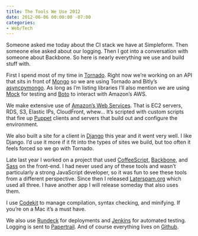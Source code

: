 ```yaml
---
title: The Tools We Use 2012
date: 2012-06-06 00:00:00 -07:00
categories:
- Web/Tech
---
```


<p>Someone asked me today about the CI stack we have at Simpleform. Then someone else asked about our logging. Then I got into a conversation with someone about Backbone. So here is nearly everything we use and build stuff with.</p>

<p>First I spend most of my time in <a href="http://tornadoweb.org/">Tornado</a>. Right now we’re working on an API that sits in front of <a href="http://www.mongodb.org/">Mongo</a> so we are using Tornado and Bitly’s <a href="https://github.com/bitly/asyncmongo">asyncpymongo</a>. As long as I’m listing libraries I’ll also mention we are using <a href="http://pypi.python.org/pypi/mock">Mock</a> for testing and <a href="http://code.google.com/p/boto/">Boto</a> to interact with Amazon’s AWS.</p>

<p>We make extensive use of <a href="http://aws.amazon.com/">Amazon’s Web Services</a>. That is EC2 servers, RDS, S3, Elastic IPs, CloudFront, whew… It’s scripted with custom scripts that fire up <a href="http://puppetlabs.com/">Puppet</a> clients and servers that build out and configure the environment.</p>

<p>We also built a site for a client in <a href="http://djangoproject.com/">Django</a> this year and it went very well. I like Django. I’d use it more if it fit into the types of sites we build, but too often it feels forced so we go with Tornado.</p>

<p>Late last year I worked on a project that used <a href="http://coffeescript.org/">CoffeeScript</a>, <a href="http://backbonejs.org/">Backbone</a>, and <a href="http://sass-lang.com/">Sass</a> on the front-end. I had never used any of these tools and wasn’t particularly a strong JavaScript developer, so it was fun to see these tools from a different perspective. Since then I released <a href="http://laterspam.org/">Laterspam.org</a> which used all three. I have another app I will release someday that also uses them.</p>

<p>I use <a href="http://incident57.com/codekit/">Codekit</a> to manage compilation, syntax checking, and minifying. If you’re on a Mac it’s a must have. </p>

<p>We also use <a href="http://rundeck.org/">Rundeck</a> for deployments and <a href="http://jenkins-ci.org/">Jenkins</a> for automated testing. Logging is sent to <a href="https://papertrailapp.com/">Papertrail</a>. And of course everything lives on <a href="http://github.com/">Github</a>.</p>

